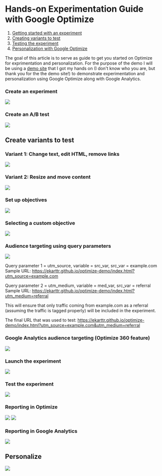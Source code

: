 # Hands-on Experimentation Guide with Google Optimize 

1. [Getting started with an experiment](#create-variants-you-wish-to-experiment-with)
2. [Creating variants to test](#create-variants-you-wish-to-experiment-with)
3. [Testing the experiment](#create-variants-you-wish-to-experiment-with)
4. [Personalization with Google Optimize](#create-variants-you-wish-to-experiment-with)

The goal of this article is to serve as guide to get you started on Optimize for exprimentation and personalization. For the purpose of the demo I will be using a [demo site](https://ekarttr.github.io/optimize-demo/index.html) that I got my hands on (I don't know who you are, but thank you for the the demo site!) to demonstrate experimentation and personalization using Google Optimize along with Google Analytics.


### Create an experiment
<img src="https://github.com/ekarttr/optimize-demo/blob/master/img/img11.png?raw=true">

### Create an A/B test
<img src="https://github.com/ekarttr/optimize-demo/blob/master/img/img12.png?raw=true">

## Create variants to test

### Variant 1: Change text, edit HTML, remove links

<img src="https://github.com/ekarttr/optimize-demo/blob/master/img/img1.gif?raw=true">

### Variant 2: Resize and move content 

<img src="https://github.com/ekarttr/optimize-demo/blob/master/img/img2.gif?raw=true">

### Set up objectives

<img src="https://github.com/ekarttr/optimize-demo/blob/master/img/img3.gif?raw=true">

### Selecting a custom objective
<img src="https://github.com/ekarttr/optimize-demo/blob/master/img/img13.png?raw=true">

### Audience targeting using query parameters

<img src="https://github.com/ekarttr/optimize-demo/blob/master/img/img4.gif?raw=true">

Query parameter 1 = utm_source, variable = src_var, src_var = example.com
Sample URL: https://ekarttr.github.io/optimize-demo/index.html?utm_source=example.com 

Query parameter 2 = utm_medium, variable = med_var, src_var = referral
Sample URL: https://ekarttr.github.io/optimize-demo/index.html?utm_medium=referral 

This will ensure that only traffic coming from example.com as a referral (assuming the traffic is tagged properly) will be included in the experiment. 

The final URL that was used to test: https://ekarttr.github.io/optimize-demo/index.html?utm_source=example.com&utm_medium=referral 

### Google Analytics audience targeting (Optimize 360 feature)
<img src="https://github.com/ekarttr/optimize-demo/blob/master/img/img8.gif?raw=true">

### Launch the experiment
<img src="https://github.com/ekarttr/optimize-demo/blob/master/img/img5.gif?raw=true">

### Test the experiment
<img src="https://github.com/ekarttr/optimize-demo/blob/master/img/img9.gif?raw=true">

### Reporting in Optimize
<img src="https://github.com/ekarttr/optimize-demo/blob/master/img/img7.png?raw=true">
<img src="https://github.com/ekarttr/optimize-demo/blob/master/img/img6.png?raw=true">

### Reporting in Google Analytics 
<img src="https://github.com/ekarttr/optimize-demo/blob/master/img/img14.png?raw=true">

## Personalize
<img src="https://github.com/ekarttr/optimize-demo/blob/master/img/img10.gif?raw=true">




 
